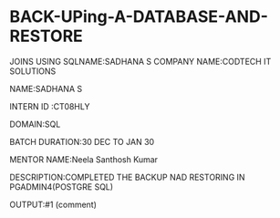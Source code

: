 # BACK-UPing-A-DATABASE-AND-RESTORE
JOINS USING SQLNAME:SADHANA S COMPANY NAME:CODTECH IT SOLUTIONS

NAME:SADHANA S

INTERN ID :CT08HLY

DOMAIN:SQL

BATCH DURATION:30 DEC TO JAN 30

MENTOR NAME:Neela Santhosh Kumar

DESCRIPTION:COMPLETED THE BACKUP NAD RESTORING IN PGADMIN4(POSTGRE SQL)

OUTPUT:#1 (comment)
